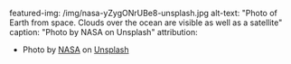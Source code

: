 featured-img: /img/nasa-yZygONrUBe8-unsplash.jpg
alt-text: "Photo of Earth from space. Clouds over the ocean are visible as well as a satellite"
caption: "Photo by NASA on Unsplash"
attribution:
- Photo by <a href="https://unsplash.com/@nasa?utm_source=unsplash&amp;utm_medium=referral&amp;utm_content=creditCopyText">NASA</a> on <a href="https://unsplash.com/?utm_source=unsplash&amp;utm_medium=referral&amp;utm_content=creditCopyText">Unsplash</a>
